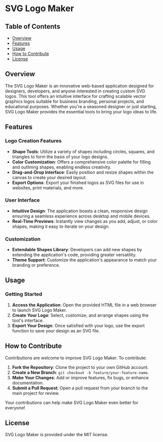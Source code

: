 # SVG Logo Maker

## Table of Contents

- [Overview](#overview)
- [Features](#features)
- [Usage](#usage)
- [How to Contribute](#how-to-contribute)
- [License](#license)

## Overview

The SVG Logo Maker is an innovative web-based application designed for designers, developers, and anyone interested in creating custom SVG logos. This tool offers an intuitive interface for crafting scalable vector graphics logos suitable for business branding, personal projects, and educational purposes. Whether you're a seasoned designer or just starting, SVG Logo Maker provides the essential tools to bring your logo ideas to life.

## Features

### Logo Creation Features

- **Shape Tools**: Utilize a variety of shapes including circles, squares, and triangles to form the basis of your logo designs.
- **Color Customization**: Offers a comprehensive color palette for filling and outlining shapes, enabling endless creativity.
- **Drag-and-Drop Interface**: Easily position and resize shapes within the canvas to create your desired layout.
- **Export Options**: Export your finished logos as SVG files for use in websites, print materials, and more.

### User Interface

- **Intuitive Design**: The application boasts a clean, responsive design ensuring a seamless experience across desktop and mobile devices.
- **Real-Time Previews**: Instantly view changes as you add, adjust, or color shapes, making it easy to iterate on your design.

### Customization

- **Extendable Shapes Library**: Developers can add new shapes by extending the application's code, providing greater versatility.
- **Theme Support**: Customize the application's appearance to match your branding or preference.

## Usage

### Getting Started

1. **Access the Application**: Open the provided HTML file in a web browser to launch SVG Logo Maker.
2. **Create Your Logo**: Select, customize, and arrange shapes using the tool's interface.
3. **Export Your Design**: Once satisfied with your logo, use the export function to save your design as an SVG file.

## How to Contribute

Contributions are welcome to improve SVG Logo Maker. To contribute:

1. **Fork the Repository**: Clone the project to your own GitHub account.
2. **Create a New Branch**: `git checkout -b feature/your-feature-name`.
3. **Make Your Changes**: Add or improve features, fix bugs, or enhance documentation.
4. **Submit a Pull Request**: Open a pull request from your branch to the main project for review.

Your contributions can help make SVG Logo Maker even better for everyone!

## License

SVG Logo Maker is provided under the MIT license.
